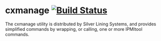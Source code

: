 # cxmanage  [![Build Status](https://travis-ci.org/SilverLiningSystems/cxmanage-test2.svg?branch=master)](https://travis-ci.org/SilverLiningSystems/cxmanage-test)

The cxmanage utility is distributed by Silver Lining Systems, and provides
simplified commands by wrapping, or calling, one or more IPMItool commands. 


